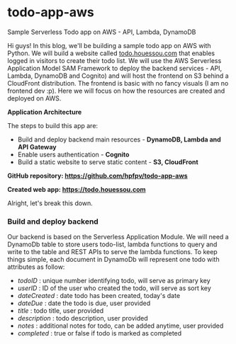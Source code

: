 # todo-app-aws
Sample Serverless Todo app on AWS - API, Lambda, DynamoDB

Hi guys! In this blog, we'll be building a sample todo app on AWS with Python. We will build a website called  [todo.houessou.com](https://todo.houessou.com) that enables logged in visitors to create their todo list. We will use the AWS Serverless Application Model SAM Framework to deploy the backend services - API, Lambda, DynamoDB and Cognito) and will host the frontend on S3 behind a CloudFront distribution.
The frontend is basic with no fancy visuals (I am no frontend dev :p). Here we will focus on how the resources are created and deployed on AWS.

**Application Architecture**

The steps to build this app are:
- Build and deploy backend main resources - **DynamoDB, Lambda and API Gateway**
- Enable users authentication - **Cognito**
- Build a static website to serve static content - **S3, CloudFront**

**GitHub repository: https://github.com/hpfpv/todo-app-aws**

**Created web app: https://todo.houessou.com**

Alright, let's break this down.

### Build and deploy backend
Our backend is based on the Serverless Application Module. We will need a DynamoDb table to store users todo-list, lambda functions to query and write to the table and REST APIs to serve the lambda functions.
To keep things simple, each document in DynamoDb will represent one todo with attributes as follow:
- *todoID* : unique number identifying todo, will serve as primary key
- *userID* : ID of the user who created the todo, will serve as sort key
- *dateCreated* : date todo has been created, today's date
- *dateDue* : date the todo is due, user provided
- *title* : todo title, user provided
- *description* : todo description, user provided
- *notes* : additional notes for todo, can be added anytime, user provided
- *completed* : true or false if todo is marked as completed
